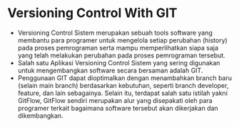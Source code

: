 # Versioning Control With GIT

- Versioning Control Sistem merupakan sebuah tools software yang membantu para programer untuk mengelola setiap perubahan (history) pada proses pemrograman serta mampu memperlihatkan siapa saja yang telah melakukan perubahan pada proses pemrograman tersebut. 
- Salah satu Aplikasi Versioning Control Sistem yang sering digunakan untuk mengembangkan software secara bersaman adalah GIT. 
- Penggunaan GIT dapat dioptimalkan dengan menambahkan branch baru (selain main branch) berdasarkan kebutuhan, seperti branch developer,  feature, dan lain sebagainya. Selain itu, terdapat salah satu istilah yakni GitFlow, GitFlow sendiri merupakan alur yang disepakati oleh para programer terkait bagaimana software tersebut akan dikerjakan dan dikembangkan.

